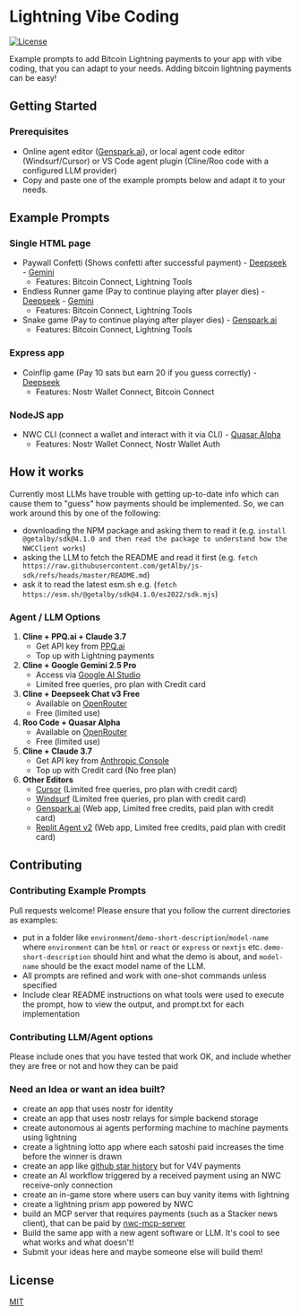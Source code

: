 # Lightning Vibe Coding

[![License](https://img.shields.io/badge/License-MIT-blue.svg)](LICENSE)

Example prompts to add Bitcoin Lightning payments to your app with vibe coding, that you can adapt to your needs. Adding bitcoin lightning payments can be easy!

## Getting Started

### Prerequisites

- Online agent editor ([Genspark.ai](https://www.genspark.ai/)), or local agent code editor (Windsurf/Cursor) or VS Code agent plugin (Cline/Roo code with a configured LLM provider)
- Copy and paste one of the example prompts below and adapt it to your needs.

## Example Prompts

### Single HTML page

- Paywall Confetti (Shows confetti after successful payment) - [Deepseek](html/paywall-confetti/deepseek-chat-v3-0324:free/README.md) - [Gemini](html/paywall-confetti/gemini-2.5-pro-exp-03-025/README.md)
  - Features: Bitcoin Connect, Lightning Tools
- Endless Runner game (Pay to continue playing after player dies) - [Deepseek](html/endless-runner-game/deepseek-chat-v3-0324:free/README.md)  - [Gemini](html/endless-runner-game/gemini-2.5-pro-exp-03-025/README.md)
  - Features: Bitcoin Connect, Lightning Tools
- Snake game (Pay to continue playing after player dies) - [Genspark.ai](html/snake-game/genspark.ai/README.md)
  - Features: Bitcoin Connect, Lightning Tools

### Express app

- Coinflip game (Pay 10 sats but earn 20 if you guess correctly) - [Deepseek](express/coinflip/deepseek-chat-v3-0324:free/README.md)
  - Features: Nostr Wallet Connect, Bitcoin Connect

### NodeJS app

- NWC CLI (connect a wallet and interact with it via CLI) - [Quasar Alpha](node/nwc-cli/quasar-alpha/README.md)
  - Features: Nostr Wallet Connect, Nostr Wallet Auth

## How it works

Currently most LLMs have trouble with getting up-to-date info which can cause them to "guess" how payments should be implemented. So, we can work around this by one of the following:

- downloading the NPM package and asking them to read it (e.g. `install @getalby/sdk@4.1.0 and then read the package to understand how the NWCClient works`)
- asking the LLM to fetch the README and read it first (e.g. `fetch https://raw.githubusercontent.com/getAlby/js-sdk/refs/heads/master/README.md`)
- ask it to read the latest esm.sh e.g. (`fetch https://esm.sh/@getalby/sdk@4.1.0/es2022/sdk.mjs`)

### Agent / LLM Options

1. **Cline + PPQ.ai + Claude 3.7**
   - Get API key from [PPQ.ai](https://ppq.ai/api-docs)
   - Top up with Lightning payments
2. **Cline + Google Gemini 2.5 Pro**
   - Access via [Google AI Studio](https://aistudio.google.com/)
   - Limited free queries, pro plan with Credit card
3. **Cline + Deepseek Chat v3 Free**
   - Available on [OpenRouter](https://openrouter.ai/deepseek/deepseek-chat-v3-0324:free)
   - Free (limited use)
4. **Roo Code + Quasar Alpha**
   - Available on [OpenRouter](https://openrouter.ai/openrouter/quasar-alpha)
   - Free (limited use)
5. **Cline + Claude 3.7**
   - Get API key from [Anthropic Console](https://console.anthropic.com/)
   - Top up with Credit card (No free plan)
6. **Other Editors**
   - [Cursor](https://cursor.com) (Limited free queries, pro plan with credit card)
   - [Windsurf](https://windsurf.com/editor) (Limited free queries, pro plan with credit card)
   - [Genspark.ai](https://genspark.ai) (Web app, Limited free credits, paid plan with credit card)
   - [Replit Agent v2](https://replit.com) (Web app, Limited free credits, paid plan with credit card)

## Contributing

### Contributing Example Prompts

Pull requests welcome! Please ensure that you follow the current directories as examples:

- put in a folder like `environment`/`demo-short-description`/`model-name` where `environment` can be `html` or `react` or `express` or `nextjs` etc. `demo-short-description` should hint and what the demo is about, and `model-name` should be the exact model name of the LLM.
- All prompts are refined and work with one-shot commands unless specified
- Include clear README instructions on what tools were used to execute the prompt, how to view the output, and prompt.txt for each implementation

### Contributing LLM/Agent options

Please include ones that you have tested that work OK, and include whether they are free or not and how they can be paid

### Need an Idea or want an idea built?

- create an app that uses nostr for identity
- create an app that uses nostr relays for simple backend storage
- create autonomous ai agents performing machine to machine payments using lightning
- create a lightning lotto app where each satoshi paid increases the time before the winner is drawn
- create an app like [github star history](https://github.com/star-history) but for V4V payments
- create an AI workflow triggered by a received payment using an NWC receive-only connection
- create an in-game store where users can buy vanity items with lightning
- create a lightning prism app powered by NWC
- build an MCP server that requires payments (such as a Stacker news client), that can be paid by [nwc-mcp-server](https://github.com/getalby/nwc-mcp-server)
- Build the same app with a new agent software or LLM. It's cool to see what works and what doesn't!
- Submit your ideas here and maybe someone else will build them!

## License

[MIT](LICENSE)
